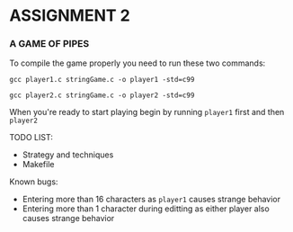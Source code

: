 # ASSIGNMENT 2
### A GAME OF PIPES

To compile the game properly you need to run these two commands:

`gcc player1.c stringGame.c -o player1 -std=c99`

`gcc player2.c stringGame.c -o player2 -std=c99`

When you're ready to start playing begin by running `player1` first and then `player2`

TODO LIST:
- Strategy and techniques
- Makefile

Known bugs:
- Entering more than 16 characters as `player1` causes strange behavior
- Entering more than 1 character during editting as either player also causes strange behavior
